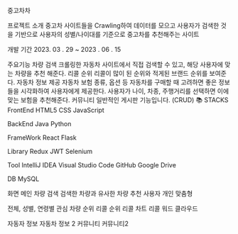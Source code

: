 중고차차

프로젝트 소개
중고차 사이트들을 Crawling하여 데이터를 모으고 사용자가 검색한 것을 기반으로 사용자의 성별/나이대를 기준으로 중고차를 추천해주는 사이트

개발 기간
   2023. 03 . 29 ~ 2023 . 06 . 15

주요기능
차량 검색
크롤링한 자동차 사이트에서 직접 검색할 수 있고, 해당 사용자에 맞는 차량을 추천 해준다.
리콜 순위
리콜이 많이 된 순위와 적게된 브랜드 순위를 보여준다.
자동차 정보 제공
자동차 보험 종류, 옵션 등 자동차를 구매할 때 고려하면 좋은 정보들을 시각화하여 사용자에게 제공한다.
사용자가 나이, 차종, 주행거리를 선택하면 이에 맞는 보험을 추천해준다.
커뮤니티
일반적인 게시판 기능입니다. (CRUD)
📚 STACKS
FrontEnd
HTML5 CSS JavaScript

BackEnd
Java Python

FrameWork
React  Flask

Library
Redux JWT Selenium

Tool
IntelliJ IDEA Visual Studio Code GitHub Google Drive

DB
MySQL

화면
메인	차량 검색	검색한 차량과 유사한 차량 추천	사용자 개인 맞춤형
			
전체, 성별, 연령별 관심 차량 순위	리콜 순위	리콜 차트	리콜 워드 클라우드
			
자동자 정보	자동차 정보 2	커뮤니티	커뮤니티2
			
